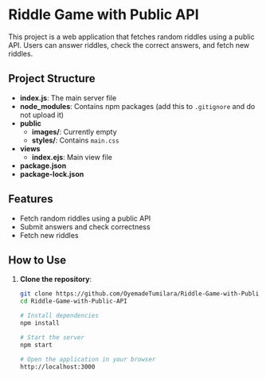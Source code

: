 # Riddle Game with Public API

This project is a web application that fetches random riddles using a public API. Users can answer riddles, check the correct answers, and fetch new riddles.

## Project Structure

- **index.js**: The main server file
- **node_modules**: Contains npm packages (add this to `.gitignore` and do not upload it)
- **public**
  - **images/**: Currently empty
  - **styles/**: Contains `main.css`
- **views**
  - **index.ejs**: Main view file
- **package.json**
- **package-lock.json**

## Features

- Fetch random riddles using a public API
- Submit answers and check correctness
- Fetch new riddles

## How to Use

1. **Clone the repository**:
   ```bash
   git clone https://github.com/OyemadeTumilara/Riddle-Game-with-Public-API.git
   cd Riddle-Game-with-Public-API

   # Install dependencies
   npm install

   # Start the server
   npm start

   # Open the application in your browser
   http://localhost:3000
